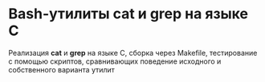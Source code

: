 # Bash-утилиты cat и grep на языке C

Реализация **cat** и **grep** на языке C, сборка через Makefile, тестирование с помощью скриптов, сравнивающих поведение исходного и собственного варианта утилит 